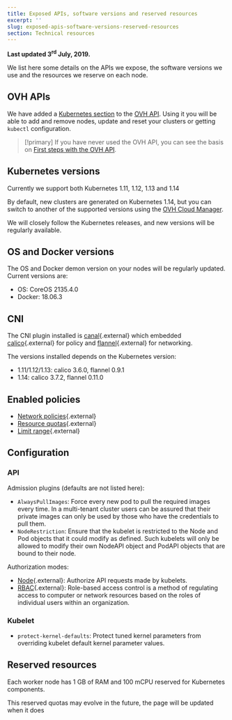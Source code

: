 ```yaml
---
title: Exposed APIs, software versions and reserved resources
excerpt: ''
slug: exposed-apis-software-versions-reserved-resources
section: Technical resources
---
```


**Last updated 3<sup>rd</sup> July, 2019.**

We list here some details on the APIs we expose, the software versions we use and the resources we reserve on each node.


## OVH APIs 

We have added a [Kubernetes section](https://api.ovh.com/console/#/kube) to the [OVH API](https://api.ovh.com/). Using it you will be able to add and remove nodes, update and reset your clusters or getting `kubectl` configuration.

> [!primary]
> If you have never used the OVH API, you can see the basis on [First steps with the OVH API](https://docs.ovh.com/gb/en/customer/first-steps-with-ovh-api/).


## Kubernetes versions

Currently we support both Kubernetes 1.11, 1.12, 1.13 and 1.14

By default, new clusters are generated on Kubernetes 1.14, but you can switch to another of the supported versions using the [OVH Cloud Manager](https://www.ovh.com/manager/cloud/).

We will closely follow the Kubernetes releases, and new versions will be regularly available.


## OS and Docker versions

The OS and Docker demon version on your nodes will be regularly updated. Current versions are:

- OS: CoreOS 2135.4.0
- Docker: 18.06.3

## CNI

The CNI plugin installed is [canal](https://github.com/projectcalico/canal){.external} which embedded [calico](https://github.com/projectcalico/calico){.external} for policy and [flannel](https://github.com/coreos/flannel/){.external} for networking.

The versions installed depends on the Kubernetes version:

- 1.11/1.12/1.13: calico 3.6.0, flannel 0.9.1
- 1.14: calico 3.7.2, flannel 0.11.0

## Enabled policies

- [Network policies](https://kubernetes.io/docs/concepts/services-networking/network-policies/){.external}
- [Resource quotas](https://kubernetes.io/docs/concepts/policy/resource-quotas/){.external}
- [Limit range](https://kubernetes.io/docs/concepts/policy/limit-range/){.external}


## Configuration

### API

Admission plugins (defaults are not listed here):

- `AlwaysPullImages`: Force every new pod to pull the required images every time. In a multi-tenant cluster users can be assured that their private images can only be used by those who have the credentials to pull them. 
- `NodeRestriction`: Ensure that the kubelet is restricted to the Node and Pod objects that it could modify as defined. Such kubelets will only be allowed to modify their own NodeAPI object and PodAPI objects that are bound to their node.

Authorization modes:

- [Node](https://kubernetes.io/docs/reference/access-authn-authz/node/){.external}: Authorize API requests made by kubelets.
- [RBAC](https://kubernetes.io/docs/reference/access-authn-authz/rbac/){.external}: Role-based access control is a method of regulating access to computer or network resources based on the roles of individual users within an organization.

### Kubelet

- `protect-kernel-defaults`: Protect tuned kernel parameters from overriding kubelet default kernel parameter values.


## Reserved resources

Each worker node has 1 GB of RAM and 100 mCPU reserved for Kubernetes components. 

This reserved quotas may evolve in the future, the page will be updated when it does